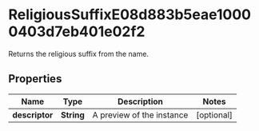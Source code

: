 

# ReligiousSuffixE08d883b5eae10000403d7eb401e02f2

Returns the religious suffix from the name.

## Properties

| Name | Type | Description | Notes |
|------------ | ------------- | ------------- | -------------|
|**descriptor** | **String** | A preview of the instance |  [optional] |



